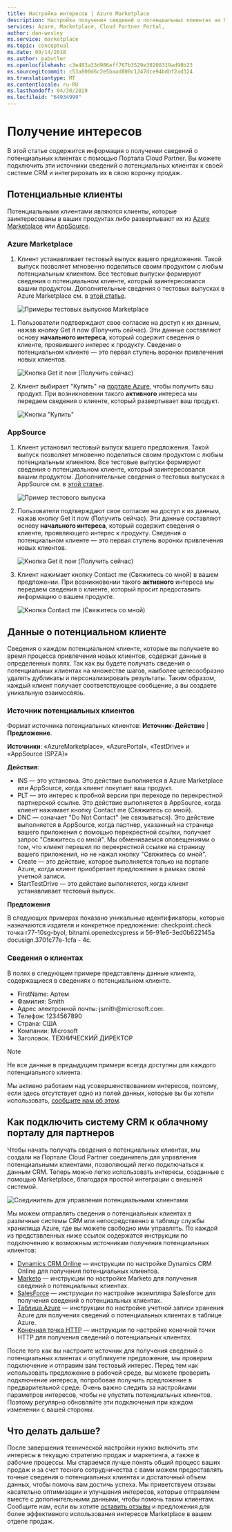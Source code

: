 ```yaml
---
title: Настройка интересов | Azure Marketplace
description: Настройка получения сведений о потенциальных клиентах на Портале Cloud Partner.
services: Azure, Marketplace, Cloud Partner Portal,
author: dan-wesley
ms.service: marketplace
ms.topic: conceptual
ms.date: 09/14/2018
ms.author: pabutler
ms.openlocfilehash: c3e483a33d986eff767b3529e30208319ad90b23
ms.sourcegitcommit: c53a800d6c2e5baad800c1247dce94bdbf2ad324
ms.translationtype: MT
ms.contentlocale: ru-RU
ms.lasthandoff: 04/30/2019
ms.locfileid: "64934999"
---
```

<a name="get-customer-leads"></a>Получение интересов
==================

В этой статье содержится информация о получении сведений о потенциальных клиентах с помощью Портала Cloud Partner. Вы можете подключить эти источники сведений о потенциальных клиентах к своей системе CRM и интегрировать их в свою воронку продаж.

## <a name="leads"></a>Потенциальные клиенты

Потенциальными клиентами являются клиенты, которые заинтересованы в ваших продуктах либо развертывают их из [Azure Marketplace](https://azuremarketplace.microsoft.com/) или [AppSource](https://appsource.microsoft.com).

### <a name="azure-marketplace"></a>Azure Marketplace

1.  Клиент устанавливает тестовый выпуск вашего предложения. Такой выпуск позволяет мгновенно поделиться своим продуктом с любым потенциальным клиентом. Все тестовые выпуски формируют сведения о потенциальном клиенте, который заинтересовался вашим продуктом. Дополнительные сведения о тестовых выпусках в Azure Marketplace см. в [этой статье](https://azuremarketplace.azureedge.net/documents/azure-marketplace-test-drive-program.pdf).

    ![Примеры тестовых выпусков Marketplace](./media/cloud-partner-portal-get-customer-leads/test-drive-offer.png)
 

<!-- -->

1. Пользователи подтверждают свое согласие на доступ к их данным, нажав кнопку Get it now (Получить сейчас). Эти данные составляют основу **начального интереса**, который содержит сведения о клиенте, проявившего интерес к продукту. Сведения о потенциальном клиенте — это первая ступень воронки привлечения новых клиентов.

   ![Кнопка Get it now (Получить сейчас)](./media/cloud-partner-portal-get-customer-leads/get-it-now-button.png)

1. Клиент выбирает "Купить" на [портале Azure](https://portal.azure.com/), чтобы получить ваш продукт. При возникновении такого **активного** интереса мы передаем сведения о клиенте, который развертывает ваш продукт.

   ![Кнопка "Купить"](./media/cloud-partner-portal-get-customer-leads/purchase-button.png)


### <a name="appsource"></a>AppSource

1.  Клиент установил тестовый выпуск вашего предложения. Такой выпуск позволяет мгновенно поделиться своим продуктом с любым потенциальным клиентом. Все тестовые выпуски формируют сведения о потенциальном клиенте, который заинтересовался вашим продуктом. Дополнительные сведения о тестовых выпусках в AppSource см. в [этой статье](https://appsource.microsoft.com/blogs/want-to-try-an-app-take-a-test-drive).

    ![Пример тестового выпуска](./media/cloud-partner-portal-get-customer-leads/test-drive-offer-2.png)

2.  Пользователи подтверждают свое согласие на доступ к их данным, нажав кнопку Get it now (Получить сейчас). Эти данные составляют основу **начального интереса**, который содержит сведения о клиенте, проявляющего интерес к продукту. Сведения о потенциальном клиенте — это первая ступень воронки привлечения новых клиентов.

      ![Кнопка Get it now (Получить сейчас)](./media/cloud-partner-portal-get-customer-leads/get-it-now-button-2.png)


3.  Клиент нажимает кнопку Contact me (Свяжитесь со мной) в вашем предложении. При возникновении такого **активного** интереса мы передаем сведения о клиенте, который просит предоставить информацию о вашем продукте.

    ![Кнопка Contact me (Свяжитесь со мной)](./media/cloud-partner-portal-get-customer-leads/contact-me-image.png)

<a name="lead-data"></a>Данные о потенциальном клиенте
---------

Сведения о каждом потенциальном клиенте, которые вы получаете во время процесса привлечения новых клиентов, содержат данные в определенных полях. Так как вы будете получать сведения о потенциальных клиентах на множестве шагов, наиболее целесообразно удалять дубликаты и персонализировать результаты. Таким образом, каждый клиент получает соответствующее сообщение, а вы создаете уникальную взаимосвязь.

### <a name="lead-source"></a>Источник потенциальных клиентов

Формат источника потенциальных клиентов: **Источник**-**Действие** |  **Предложение**.

**Источники**: «AzureMarketplace», «AzurePortal», «TestDrive» и «AppSource (SPZA)»

**Действия**:
- INS — это установка. Это действие выполняется в Azure Marketplace или AppSource, когда клиент покупает ваш продукт.
- PLT — это интерес к пробной версии при переходе по перекрестной партнерской ссылке. Это действие выполняется в AppSource, когда клиент нажимает кнопку Contact me (Свяжитесь со мной).
- DNC — означает "Do Not Contact" (не связываться). Это действие выполняется в AppSource, когда партнер, указанный на странице вашего приложения с помощью перекрестной ссылки, получает запрос "Свяжитесь со мной". Мы обмениваемся оповещениями о том, что клиент перешел по перекрестной ссылке на страницу вашего приложения, но не нажал кнопку "Свяжитесь со мной".
- Create — это действие, которое выполняется только на портале Azure, когда клиент приобретает предложение в рамках своей учетной записи.
- StartTestDrive — это действие выполняется, когда клиент устанавливает тестовый выпуск.

**Предложения**

В следующих примерах показано уникальные идентификаторы, которые назначаются издателя и конкретное предложение: checkpoint.check точка r77-10sg-byol, bitnami.openedxcypress и 56-91e6-3ed0b622145a docusign.3701c77e-1cfa - 4c.


### <a name="customer-info"></a>Сведения о клиентах

В полях в следующем примере представлены данные клиента, содержащиеся в сведениях о потенциальном клиенте.
- FirstName: Артем
- Фамилия: Smith
- Адрес электронной почты: jsmith\@microsoft.com.
- Телефон: 1234567890
- Страна: США
- Компании: Microsoft
- Заголовок. ТЕХНИЧЕСКИЙ ДИРЕКТОР

>[!Note]
>Не все данные в предыдущем примере всегда доступны для каждого потенциального клиента.

Мы активно работаем над усовершенствованием интересов, поэтому, если здесь отсутствует одно из полей данных, которые вы бы хотели использовать, [сообщите нам об этом](mailto:AzureMarketOnboard@microsoft.com).

<a name="how-to-connect-your-crm-system-with-the-cloud-partner-portal"></a>Как подключить систему CRM к облачному порталу для партнеров
------------------------------------------------------------

Чтобы начать получать сведения о потенциальных клиентах, мы создали на Портале Cloud Partner соединитель для управления потенциальными клиентами, позволяющий легко подключаться к данным CRM. Теперь можно легко использовать интересы, созданные с помощью Marketplace, благодаря простой интеграции с внешней системой.

![Соединитель для управления потенциальными клиентами](./media/cloud-partner-portal-get-customer-leads/lead-management-connector.png)

Мы можем отправлять сведения о потенциальных клиентах в различные системы CRM или непосредственно в таблицу службы хранилища Azure, где вы можете свободно ими управлять. По каждой из представленных ниже ссылок содержатся инструкции по подключению к возможным источникам получения потенциальных клиентов:

-   [Dynamics CRM Online](./cloud-partner-portal-lead-management-instructions-dynamics.md) — инструкции по настройке Dynamics CRM Online для получения потенциальных клиентов.
-   [Marketo](./cloud-partner-portal-lead-management-instructions-marketo.md) — инструкции по настройке Marketo для получения сведений о потенциальных клиентах.
-    [SalesForce](./cloud-partner-portal-lead-management-instructions-salesforce.md) — инструкции по настройке экземпляра Salesforce для получения сведений о потенциальных клиентах.
-    [Таблица Azure](./cloud-partner-portal-lead-management-instructions-azure-table.md) — инструкции по настройке учетной записи хранения Azure для получения сведений о потенциальных клиентах в таблице Azure.
-   [Конечная точка HTTP](./cloud-partner-portal-lead-management-instructions-https.md) — инструкции по настройке конечной точки HTTP для получения сведений о потенциальных клиентах.

После того как вы настроите источник для получения сведений о потенциальных клиентах и опубликуете предложение, мы проверим подключение и отправим вам тестовый интерес. Перед тем как использовать предложение в рабочей среде, вы можете проверить подключение интереса, попробовав получить предложение в предварительной среде. Очень важно следить за настройками параметров интересов, чтобы не упустить потенциальных клиентов. Поэтому регулярно обновляйте эти подключения при каждом изменении с вашей стороны.

<a name="what-next"></a>Что делать дальше?
----------

После завершения технической настройки нужно включить эти интересы в текущую стратегию продаж и маркетинга, а также в рабочие процессы. Мы стараемся лучше понять общий процесс ваших продаж и за счет тесного сотрудничества с вами можем предоставлять точные сведения о потенциальных клиентах и достаточный объем данных, чтобы помочь вам достичь успеха. Мы приветствуем отзывы касательно оптимизации и улучшения интересов, которые отправляем вместе с дополнительными данными, чтобы помочь таким клиентам. Сообщите нам, если вы хотите [оставить отзывы](mailto:AzureMarketOnboard@microsoft.com) и предложения для более эффективного использования интересов Marketplace в вашем отделе продаж.
